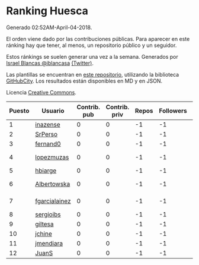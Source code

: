 # Ranking Huesca

Generado 02:52AM-April-04-2018.

El orden viene dado por las contribuciones públicas. Para aparecer en este ránking hay que tener, al menos, un repositorio público y un seguidor.

Estos ránkings se suelen generar una vez a la semana. Generados por [Israel Blancas @iblancasa](https://github.com/iblancasa/) [(Twitter)](https://twitter.com/iblancasa).

Las plantillas se encuentran en [este repositorio](https://github.com/iblancasa/GH-Spanish-Ranking), utilizando la biblioteca [GitHubCity](https://github.com/iblancasa/GitHubCity). Los resultados están disponibles en MD y en JSON.

Licencia [Creative Commons](https://creativecommons.org/licenses/by/4.0/).

| Puesto   |  Usuario  | Contrib. pub | Contrib. priv |Repos| Followers | Desde |  Avatar  |
|----------|-----------|--------------|---------------|-----|-----------|-------|----------|
|1|[inazense](https://github.com/inazense)|0|0|-1|-1||![inazense]()|
|2|[SrPerso](https://github.com/SrPerso)|0|0|-1|-1||![SrPerso]()|
|3|[fernand0](https://github.com/fernand0)|0|0|-1|-1||![fernand0]()|
|4|[lopezmuzas](https://github.com/lopezmuzas)|0|0|-1|-1||![lopezmuzas]()|
|5|[hbiarge](https://github.com/hbiarge)|0|0|-1|-1||![hbiarge]()|
|6|[Albertowska](https://github.com/Albertowska)|0|0|-1|-1||![Albertowska]()|
|7|[fgarcialainez](https://github.com/fgarcialainez)|0|0|-1|-1||![fgarcialainez]()|
|8|[sergioibs](https://github.com/sergioibs)|0|0|-1|-1||![sergioibs]()|
|9|[giltesa](https://github.com/giltesa)|0|0|-1|-1||![giltesa]()|
|10|[jchine](https://github.com/jchine)|0|0|-1|-1||![jchine]()|
|11|[jmendiara](https://github.com/jmendiara)|0|0|-1|-1||![jmendiara]()|
|12|[JuanS](https://github.com/JuanS)|0|0|-1|-1||![JuanS]()|
